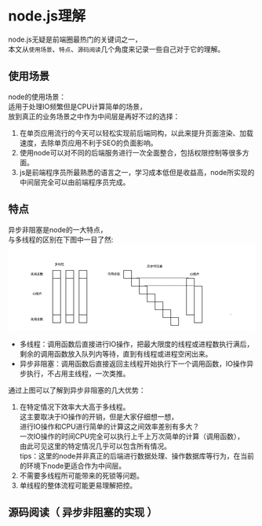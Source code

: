 # node.js理解
node.js无疑是前端圈最热门的关键词之一，  
本文从`使用场景`、`特点`、`源码阅读`几个角度来记录一些自己对于它的理解。

## 使用场景
node的使用场景：  
适用于处理IO频繁但是CPU计算简单的场景，  
放到真正的业务场景之中作为中间层是再好不过的选择：
1. 在单页应用流行的今天可以轻松实现前后端同构，以此来提升页面渲染、加载速度，去除单页应用不利于SEO的负面影响。
2. 使用node可以对不同的后端服务进行一次全面整合，包括权限控制等很多方面。
3. js是前端程序员所最熟悉的语言之一，学习成本低但是收益高，node所实现的中间层完全可以由前端程序员完成。

## 特点
异步非阻塞是node的一大特点，  
与多线程的区别在下图中一目了然:  
![](../img/node.png)
- 多线程：调用函数后直接进行IO操作，把最大限度的线程或进程数执行满后，剩余的调用函数放入队列内等待，直到有线程或进程空闲出来。
- 异步非阻塞：调用函数后直接返回主线程开始执行下一个调用函数，IO操作异步执行，不占用主线程，一次类推。

通过上图可以了解到异步非阻塞的几大优势：  
1. 在特定情况下效率大大高于多线程。  
这主要取决于IO操作的开销，但是大家仔细想一想，  
进行IO操作和CPU进行简单的计算这之间效率差别有多大？  
一次IO操作的时间CPU完全可以执行上千上万次简单的计算（调用函数），  
由此可见这里的特定情况几乎可以包含所有情况。  
tips：这里的node并非真正的后端进行数据处理、操作数据库等行为，在当前的环境下node更适合作为中间层。
2. 不需要多线程所可能带来的死锁等问题。
3. 单线程的整体流程可能更易理解把控。

## 源码阅读（ 异步非阻塞的实现 ）
